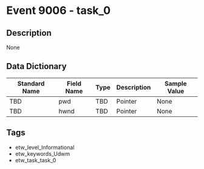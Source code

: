 # Event 9006 - task_0

## Description
None

## Data Dictionary
|Standard Name|Field Name|Type|Description|Sample Value|
|---|---|---|---|---|
|TBD|pwd|TBD|Pointer|None|None|
|TBD|hwnd|TBD|Pointer|None|None|

## Tags
* etw_level_Informational
* etw_keywords_Udwm
* etw_task_task_0